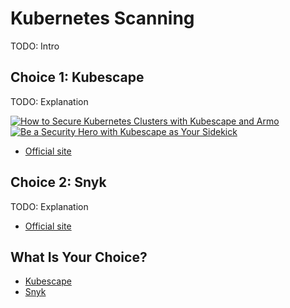 # Kubernetes Scanning

TODO: Intro

## Choice 1: Kubescape

TODO: Explanation

[![How to Secure Kubernetes Clusters with Kubescape and Armo](https://img.youtube.com/vi/ZATGiDIDBQk/0.jpg)](https://youtu.be/ZATGiDIDBQk)
[![Be a Security Hero with Kubescape as Your Sidekick](https://img.youtube.com/vi/LWmKabIerOQ/0.jpg)](https://youtu.be/LWmKabIerOQ)
* [Official site](https://kubescape.io)

## Choice 2: Snyk

TODO: Explanation

* [Official site](https://snyk.io/)

## What Is Your Choice?

* [Kubescape](kubescape.md)
* [Snyk](snyk.md)
